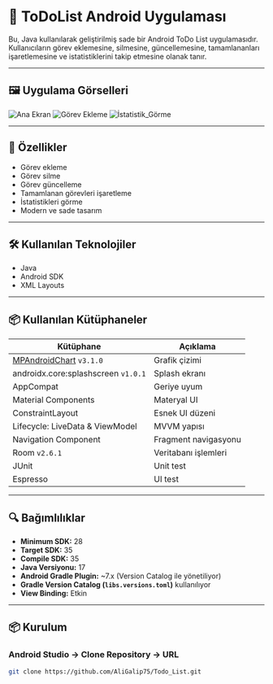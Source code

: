 # 📱 ToDoList Android Uygulaması

Bu, Java kullanılarak geliştirilmiş sade bir Android ToDo List uygulamasıdır. Kullanıcıların görev eklemesine, silmesine, güncellemesine, tamamlananları işaretlemesine ve istatistiklerini takip etmesine olanak tanır.

---

## 🖼️ Uygulama Görselleri

![Ana Ekran](screenshots/home.png)
![Görev Ekleme](screenshots/calendar.png)
![İstatistik_Görme](screenshots/profile.png)

---

## 🚀 Özellikler

- Görev ekleme
- Görev silme
- Görev güncelleme
- Tamamlanan görevleri işaretleme
- İstatistikleri görme
- Modern ve sade tasarım

---

## 🛠️ Kullanılan Teknolojiler

- Java
- Android SDK
- XML Layouts

---

## 📦 Kullanılan Kütüphaneler

| Kütüphane | Açıklama |
|----------|----------|
| [MPAndroidChart](https://github.com/PhilJay/MPAndroidChart) `v3.1.0` | Grafik çizimi |
| androidx.core:splashscreen `v1.0.1` | Splash ekranı |
| AppCompat | Geriye uyum |
| Material Components | Materyal UI |
| ConstraintLayout | Esnek UI düzeni |
| Lifecycle: LiveData & ViewModel | MVVM yapısı |
| Navigation Component | Fragment navigasyonu |
| Room `v2.6.1` | Veritabanı işlemleri |
| JUnit | Unit test |
| Espresso | UI test |

---

## 🔍 Bağımlılıklar
- **Minimum SDK:** 28
- **Target SDK:** 35
- **Compile SDK:** 35
- **Java Versiyonu:** 17
- **Android Gradle Plugin:** ~7.x (Version Catalog ile yönetiliyor)
- **Gradle Version Catalog (`libs.versions.toml`)** kullanılıyor
- **View Binding:** Etkin

---

## 📦 Kurulum

   ### Android Studio -> Clone Repository -> URL
   ```bash
   git clone https://github.com/AliGalip75/Todo_List.git
